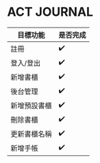# ACT JOURNAL
| 目標功能 | 是否完成 |
|---------|---------|
| 註冊  | ✔️      |
| 登入/登出  | ✔️      |
| 新增書櫃  | ✔️      |
| 後台管理  | ✔️      |
| 新增預設書櫃  | ✔️      |
| 刪除書櫃  | ✔️      |
| 更新書櫃名稱  | ✔️      |
| 新增手帳  | ✔️      |
